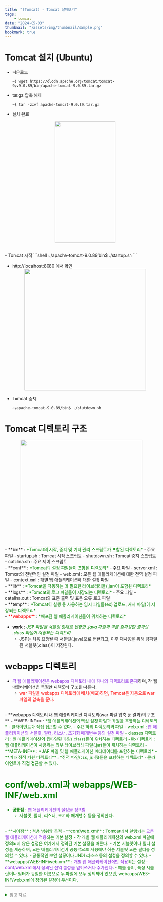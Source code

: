 ```yaml
---
title: "(Tomcat) - Tomcat 살펴보기"
tags:
    - tomcat
date: "2024-05-03"
thumbnail: "/assets/img/thumbnail/sample.png"
bookmark: true
---
```


# Tomcat 설치 (Ubuntu)
- 다운로드  
    ```shell 
    ~$ wget https://dlcdn.apache.org/tomcat/tomcat-9/v9.0.89/bin/apache-tomcat-9.0.89.tar.gz
    ```  

- tar.gz 압축 해제  
    ```shell
    ~$ tar -zxvf apache-tomcat-9.0.89.tar.gz
    ```

- 설치 완료
    <center><img src="https://github.com/LeeJae-H/LeeJae-H.github.io/assets/122717063/665848f1-c6ce-47f9-8c5a-06033c3d328d" width="200" height="400"></center>
<br>  
- Tomcat 시작
    ```shell
    ~/apache-tomcat-9.0.89/bin$ ./startup.sh
    ```

- http://localhost:8080 에서 확인
    <center><img src="https://github.com/LeeJae-H/LeeJae-H.github.io/assets/122717063/c4053f01-7a02-43ae-89fb-e50fcd59b13c" width="400" height="400"></center>
    <br>
- Tomcat 중지
    ```shell
    ~/apache-tomcat-9.0.89/bin$ ./shutdown.sh
    ```

# Tomcat 디렉토리 구조
<center><img src="https://github.com/LeeJae-H/LeeJae-H.github.io/assets/122717063/eba5713c-4a43-4d79-af2d-115b6d2dc388" width="400" height="350"></center>
- **bin** : <span style="color:green">*Tomcat의 시작, 중지 및 기타 관리 스크립트가 포함된 디렉토리*</span>
    - 주요 파일
        - startup.sh : Tomcat 시작 스크립트
        - shutdown.sh : Tomcat 중지 스크립트
        - catalina.sh : 주요 제어 스크립트  
<br>
- **conf** : <span style="color:green">*Tomcat의 설정 파일들이 포함된 디렉토리*</span>
    - 주요 파일
        - server.xml : Tomcat의 전반적인 설정 파일
        - web.xml : 모든 웹 애플리케이션에 대한 전역 설정 파일
        - context.xml : 개별 웹 애플리케이션에 대한 설정 파일  
<br>
- **lib** : <span style="color:green">*Tomcat을 작동하는 데 필요한 라이브러리들(.jar)이 포함된 디렉토리*</span>  
<br>
- **logs** : <span style="color:green">*Tomcat의 로그 파일들이 저장되는 디렉토리*</span>
    - 주요 파일
        - catalina.out : Tomcat의 표준 출력 및 표준 오류 로그 파일  
<br>
- **temp** : <span style="color:green">*Tomcat이 실행 중 사용하는 임시 파일들(ex) 업로드, 캐시 파일)이 저장되는 디렉토리*</span>  
<br>
- <span style="color:red">**webapps**</span> : <span style="color:green">*배포된 웹 애플리케이션들이 위치하는 디렉토리*</span>  

- **work** : <span style="color:green">*JSP 파일을 서블릿 형태로 변환한 .java 파일과 이를 컴파일한 결과인 .class 파일이 저장되는 디렉토리*</span>
    - JSP는 처음 요청될 때 서블릿(.java)으로 변환되고, 이후 재사용을 위해 컴파일된 서블릿(.class)이 저장된다.  

# webapps 디렉토리
- <span style="color:blueviolet">각 웹 애플리케이션은 webapps 디렉토리 내에 하나의 디렉토리로 존재</span>하며, 각 웹 애플리케이션은 특정한 디렉토리 구조를 따른다.
    - <span style="color:red">war 파일을 webapps 디렉토리에 배치(배포)하면, Tomcat은 자동으로 war 파일의 압축을 푼다.</span>  
<br>
- **webapps 디렉토리 내 웹 애플리케이션 디렉토리(war 파일 압축 푼 결과)의 구조**
    - **WEB-INF** : <span style="color:green">*웹 애플리케이션의 핵심 설정 파일과 자원을 포함하는 디렉토리*<span>
        - 클라이언트가 직접 접근할 수 없다.
        - 주요 하위 디렉토리와 파일
            - web.xml : <span style="color:blueviolet">웹 애플리케이션의 서블릿, 필터, 리스너, 초기화 매개변수 등의 설정 파일</span>
            - classes 디렉토리 : 웹 애플리케이션의 컴파일된 파일(.class)들이 위치하는 디렉토리 
            - lib 디렉토리 : 웹 애플리케이션이 사용하는 외부 라이브러리 파일(.jar)들이 위치하는 디렉토리  
    - **META-INF** : <span style="color:green">*JAR 파일 및 웹 애플리케이션 메타데이터를 포함하는 디렉토리*</span>   
    - **기타 정적 자원 디렉토리** : <span style="color:green">*정적 파일(css, js 등)들을 포함하는 디렉토리*</span>
        - 클라이언트가 직접 접근할 수 있다.  

# conf/web.xml과 webapps/WEB-INF/web.xml
- **공통점** : <span style="color:blueviolet">웹 애플리케이션의 설정을 정의함</span>
    - 서블릿, 필터, 리스너, 초기화 매개변수 등을 정의한다.  
<br>
- **차이점** : 적용 범위와 목적
    - **conf/web.xml** : Tomcat에서 실행되는 <span style="color:blueviolet">모든 웹 애플리케이션에 적용</span>되는 기본 설정
        - 각 개별 웹 애플리케이션의 web.xml 파일에 정의되지 않은 설정은 여기에서 정의된 기본 설정을 따른다. 
        - 기본 서블릿이나 필터 설정을 제공하여, 모든 애플리케이션이 공통적으로 사용해야 하는 서블릿 또는 필터를 정의할 수 있다.
        - 공통적인 보안 설정이나 JNDI 리소스 등의 설정을 정의할 수 있다.
    - **webapps/WEB-INF/web.xml** : <span style="color:blueviolet">개별 웹 애플리케이션에만 적용</span>되는 설정
        - <span style="color:blueviolet">conf/web.xml에서 정의된 전역 설정을 덮어쓰거나 추가한다.</span> 
            - 예를 들어, 특정 서블릿이나 필터가 동일한 이름으로 두 파일에 모두 정의되어 있으면, webapps/WEB-INF/web.xml에 정의된 설정이 우선이다.

---
<details>
<summary><span style="color:gray">참고 자료</span></summary>
<div markdown="1">
https://tomcat.apache.org/tomcat-5.5-doc/appdev/deployment.html  
https://tomcat.apache.org/download-90.cgi    
https://stackoverflow.com/questions/70216/whats-the-purpose-of-meta-inf  
https://www.youtube.com/watch?v=WdBAto3IQOg&list=PLqaSEyuwXkSoeqnsxz0gYWZMihw519Kfr&index=39  
https://www.youtube.com/watch?v=K84mSiC_q6I&list=PLqaSEyuwXkSoeqnsxz0gYWZMihw519Kfr&index=40  
https://www.youtube.com/watch?v=aP4Lw3SfffQ&list=PLqaSEyuwXkSoeqnsxz0gYWZMihw519Kfr&index=6  
https://lifesteps.tistory.com/84   
https://jake-seo-dev.tistory.com/436  
https://velog.io/@xangj0ng/Linux-Ubuntu-Tomcat-%EC%84%A4%EC%B9%98   
https://jokerkwu.tistory.com/117  
https://xzio.tistory.com/1345  
https://infoinhere.tistory.com/85  
https://yangbox.tistory.com/16  
</div>
</details>